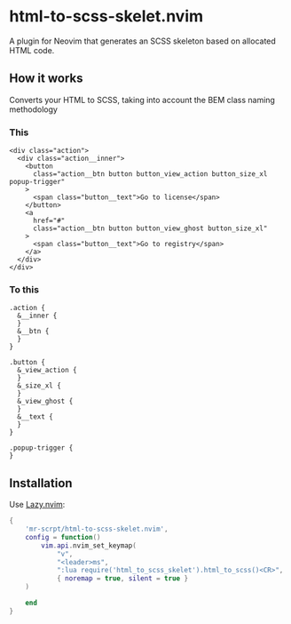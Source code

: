 # html-to-scss-skelet.nvim

A plugin for Neovim that generates an SCSS skeleton based on allocated HTML code.

## How it works

Converts your HTML to SCSS, taking into account the BEM class naming methodology

### This

```
<div class="action">
  <div class="action__inner">
    <button
      class="action__btn button button_view_action button_size_xl popup-trigger"
    >
      <span class="button__text">Go to license</span>
    </button>
    <a
      href="#"
      class="action__btn button button_view_ghost button_size_xl"
    >
      <span class="button__text">Go to registry</span>
    </a>
  </div>
</div>

```

### To this

```
.action {
  &__inner {
  }
  &__btn {
  }
}

.button {
  &_view_action {
  }
  &_size_xl {
  }
  &_view_ghost {
  }
  &__text {
  }
}

.popup-trigger {
}
```

## Installation

Use [Lazy.nvim](https://github.com/folke/lazy.nvim):

```lua
{
    'mr-scrpt/html-to-scss-skelet.nvim',
    config = function()
        vim.api.nvim_set_keymap(
			"v",
			"<leader>ms",
			":lua require('html_to_scss_skelet').html_to_scss()<CR>",
			{ noremap = true, silent = true }
	)

    end
}

```
